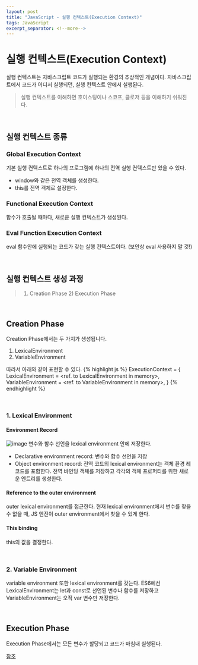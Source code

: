 ```yaml
---
layout: post
title: "JavaScript - 실행 컨텍스트(Execution Context)"
tags: JavaScript
excerpt_separator: <!--more-->
---
```


# 실행 컨텍스트(Execution Context)

실행 컨텍스트는 자바스크립트 코드가 실행되는 환경의 추상적인 개념이다.<!--more--> 자바스크립트에서 코드가 어디서 실행되던, 실행 컨텍스트 안에서 실행된다.
> 실행 컨텍스트를 이해하면 호이스팅이나 스코프, 클로저 등을 이해하기 쉬워진다.

<br>

## 실행 컨텍스트 종류

### Global Execution Context

기본 실행 컨텍스트로 하나의 프로그램에 하나의 전역 실행 컨텍스트만 있을 수 있다.

- window와 같은 전역 객체를 생성한다.
- this를 전역 객체로 설정한다.

### Functional Execution Context

함수가 호출될 때마다, 새로운 실행 컨텍스트가 생성된다.

### Eval Function Execution Context

eval 함수안에 실행되는 코드가 갖는 실행 컨텍스트이다. (보안상 eval 사용하지 말 것!)

<br>

## 실행 컨텍스트 생성 과정

> 1) Creation Phase 2) Execution Phase

<br>

## Creation Phase

Creation Phase에서는 두 가지가 생성됩니다.

1. LexicalEnvironment
2. VariableEnvironment

따라서 아래와 같이 표현할 수 있다.
{% highlight js %}
ExecutionContext = {
    LexicalEnvironment = <ref. to LexicalEnvironment in memory>,
    VariableEnvironment = <ref. to VariableEnvironment in memory>,
}
{% endhighlight %}

<br>

### 1. Lexical Environment
#### Environment Record
![image](https://github.com/sol-e-e/LeetCode-Problems/assets/105342384/fd61041f-cb52-4aa2-8068-7393e64edeaf)
변수와 함수 선언을 lexical environment 안에 저장한다.
- Declarative environment record: 변수와 함수 선언을 저장
- Object environment record: 전역 코드의 lexical environment는 객체 환경 레코드를 포함한다. 전역 바인딩 객체를 저장하고 각각의 객체 프로퍼티를 위한 새로운 엔트리를 생성한다.

#### Reference to the outer environment
outer lexical environment를 접근한다. 현재 lexical environment에서 변수를 찾을 수 없을 때, JS 엔진이 outer environment에서 찾을 수 있게 한다.

#### This binding
this의 값을 결정한다.

<br>

### 2. Variable Environment
variable environment 또한 lexical environment를 갖는다. ES6에선 LexicalEnvironment는 let과 const로 선언된 변수나 함수를 저장하고 VariableEnvironment는 오직 var 변수만 저장한다.

<br>

## Execution Phase
Execution Phase에서는 모든 변수가 할당되고 코드가 마침내 실행된다.

[참조](https://blog.bitsrc.io/understanding-execution-context-and-execution-stack-in-javascript-1c9ea8642dd0)
